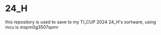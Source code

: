 # 24_H
this repository is used to save to my TI_CUP 2024 24_H's sortware, using mcu is mspm0g3507spmr
